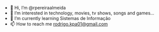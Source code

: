- 👋 Hi, I’m @rpereiraalmeida
- 👀 I’m interested in technology, movies, tv shows, songs and games... 
- 🌱 I’m currently learning Sistemas de Informação
- 📫 How to reach me rodrigo.kpa01@gmail.com

<!---
rpereiraalmeida/rpereiraalmeida is a ✨ special ✨ repository because its `README.md` (this file) appears on your GitHub profile.
You can click the Preview link to take a look at your changes.
--->
